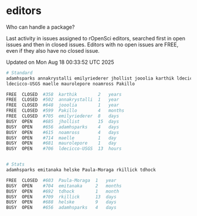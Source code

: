 # editors

Who can handle a package?

Last activity in issues assigned to rOpenSci editors, searched first in open
issues and then in closed issues. Editors with no open issues are FREE, even if
they also have no closed issue.


Updated on Mon Aug 18 00:33:52 UTC 2025

```bash
# Standard
adamhsparks annakrystalli emilyriederer jhollist jooolia karthik ldecicco
ldecicco-USGS maelle maurolepore noamross Pakillo

FREE  CLOSED  #358  karthik        2   years
FREE  CLOSED  #502  annakrystalli  1   year
FREE  CLOSED  #648  jooolia        1   year
FREE  CLOSED  #599  Pakillo        4   months
FREE  CLOSED  #705  emilyriederer  8   days
BUSY  OPEN    #685  jhollist       15  days
BUSY  OPEN    #656  adamhsparks    4   days
BUSY  OPEN    #615  noamross       4   days
BUSY  OPEN    #714  maelle         1   day
BUSY  OPEN    #681  maurolepore    1   day
BUSY  OPEN    #706  ldecicco-USGS  13  hours


# Stats
adamhsparks emitanaka helske Paula-Moraga rkillick tdhock

FREE  CLOSED  #603  Paula-Moraga  1   year
BUSY  OPEN    #704  emitanaka     2   months
BUSY  OPEN    #692  tdhock        1   month
BUSY  OPEN    #709  rkillick      13  days
BUSY  OPEN    #688  helske        9   days
BUSY  OPEN    #656  adamhsparks   4   days
```
